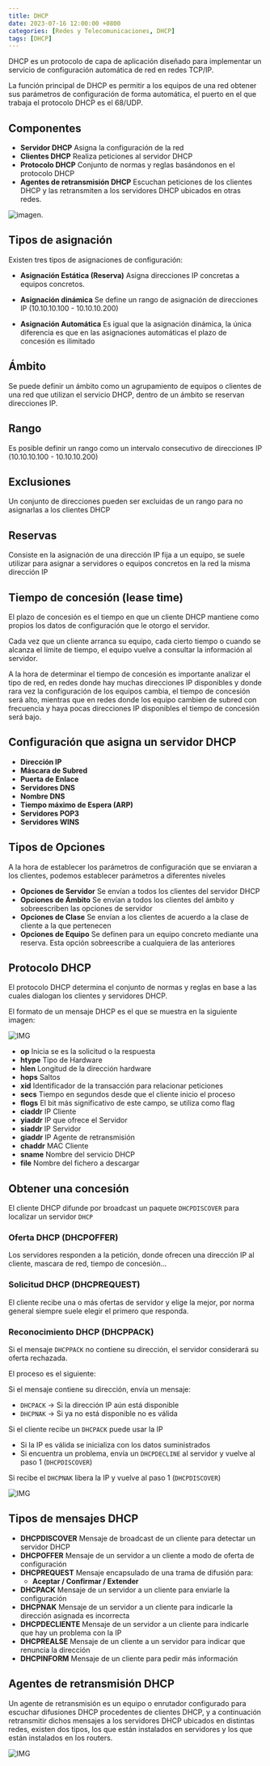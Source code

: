 ```yaml
---
title: DHCP
date: 2023-07-16 12:00:00 +0800
categories: [Redes y Telecomunicaciones, DHCP]
tags: [DHCP]
---
```


DHCP es un protocolo de capa de aplicación diseñado para implementar un servicio de configuración automática de red en redes TCP/IP.

La función principal de DHCP es permitir a los equipos de una red obtener sus parámetros de configuración de forma automática, el puerto en el que trabaja el protocolo DHCP es el 68/UDP.

## Componentes

*   **Servidor DHCP** Asigna la configuración de la red
*   **Clientes DHCP** Realiza peticiones al servidor DHCP
*   **Protocolo DHCP** Conjunto de normas y reglas basándonos en el protocolo DHCP
*   **Agentes de retransmisión DHCP** Escuchan peticiones de los clientes DHCP y las retransmiten a los servidores DHCP ubicados en otras redes. 

![imagen](https://user-images.githubusercontent.com/67869168/199929081-17a33ad6-7659-4498-aa5b-e89ec3f2e04a.png).

## Tipos de asignación

Existen tres tipos de asignaciones de configuración:

*   **Asignación Estática (Reserva)** Asigna direcciones IP concretas a equipos concretos.

*   **Asignación dinámica** Se define un rango de asignación de direcciones IP (10.10.10.100 - 10.10.10.200)

*   **Asignación Automática** Es igual que la asignación dinámica, la única diferencia es que en las asignaciones automáticas el plazo de concesión es ilimitado

## Ámbito

Se puede definir un ámbito como un agrupamiento de equipos o clientes de una red que utilizan el servicio DHCP, dentro de un ámbito se reservan direcciones IP.

## Rango

Es posible definir un rango como un intervalo consecutivo de direcciones IP (10.10.10.100 - 10.10.10.200)

## Exclusiones

Un conjunto de direcciones pueden ser excluidas de un rango para no asignarlas a los clientes DHCP

## Reservas

Consiste en la asignación de una dirección IP fija a un equipo, se suele utilizar para asignar a servidores o equipos concretos en la red la misma dirección IP

## Tiempo de concesión (lease time)

El plazo de concesión es el tiempo en que un cliente DHCP mantiene como propios los datos de configuración que le otorgo el servidor.

Cada vez que un cliente arranca su equipo, cada cierto tiempo o cuando se alcanza el límite de tiempo, el equipo vuelve a consultar la información al servidor.

A la hora de determinar el tiempo de concesión es importante analizar el tipo de red, en redes donde hay muchas direcciones IP disponibles y donde rara vez la configuración de los equipos cambia, el tiempo de concesión será alto, mientras que en redes donde los equipo cambien de subred con frecuencia y haya pocas direcciones IP disponibles el tiempo de concesión será bajo.

## Configuración que asigna un servidor DHCP

*   **Dirección IP**
*   **Máscara de Subred**
*   **Puerta de Enlace**
*   **Servidores DNS**
*   **Nombre DNS**
*   **Tiempo máximo de Espera (ARP)**
*   **Servidores POP3**
*   **Servidores WINS**

## Tipos de Opciones

A la hora de establecer los parámetros de configuración que se enviaran a los clientes, podemos establecer parámetros a diferentes niveles

*   **Opciones de Servidor** Se envían a todos los clientes del servidor DHCP
*   **Opciones de Ámbito** Se envían a todos los clientes del ámbito y sobreescriben las opciones de servidor
*   **Opciones de Clase** Se envían a los clientes de acuerdo a la clase de cliente a la que pertenecen
*   **Opciones de Equipo** Se definen para un equipo concreto mediante una reserva. Esta opción sobreescribe a cualquiera de las anteriores

## Protocolo DHCP

El protocolo DHCP determina el conjunto de normas y reglas en base a las cuales dialogan los clientes y servidores DHCP.

El formato de un mensaje DHCP es el que se muestra en la siguiente imagen:

![IMG](https://user-images.githubusercontent.com/67869168/199934317-2bac75ce-139e-4e45-a50c-d601efddb4f3.png)

*   **op** Inicia se es la solicitud o la respuesta
*   **htype** Tipo de Hardware
*   **hlen** Longitud de la dirección hardware
*   **hops** Saltos
*   **xid** Identificador de la transacción para relacionar peticiones
*   **secs** Tiempo en segundos desde que el cliente inicio el proceso
*   **flogs** El bit más significativo de este campo, se utiliza como flag
*   **ciaddr** IP Cliente
*   **yiaddr** IP que ofrece el Servidor
*   **siaddr** IP Servidor
*   **giaddr** IP Agente de retransmisión
*   **chaddr** MAC Cliente
*   **sname** Nombre del servicio DHCP
*   **file** Nombre del fichero a descargar

## Obtener una concesión

El cliente DHCP difunde por broadcast un paquete `DHCPDISCOVER` para localizar un servidor `DHCP`

### Oferta DHCP (DHCPOFFER)

Los servidores responden a la petición, donde ofrecen una dirección IP al cliente, mascara de red, tiempo de concesión...

### Solicitud DHCP (DHCPREQUEST)

El cliente recibe una o más ofertas de servidor y elige la mejor, por norma general siempre suele elegir el primero que responda.

### Reconocimiento DHCP (DHCPPACK)

Si el mensaje `DHCPPACK` no contiene su dirección, el servidor considerará su oferta rechazada.

El proceso es el siguiente:

Si el mensaje contiene su dirección, envía un mensaje:

*   `DHCPACK` -> Si la dirección IP aún está disponible
*   `DHCPNAK` -> Si ya no está disponible no es válida

Si el cliente recibe un `DHCPACK` puede usar la IP

*   Si la IP es válida se inicializa con los datos suministrados
*   Si encuentra un problema, envía un `DHCPDECLINE` al servidor y vuelve al paso 1 (`DHCPDISCOVER`)

Si recibe el `DHCPNAK` libera la IP y vuelve al paso 1 (`DHCPDISCOVER`)

![IMG](https://user-images.githubusercontent.com/67869168/200027356-ac6e4802-3acd-4e8c-bda9-0274032018f1.png)

## Tipos de mensajes DHCP

*   **DHCPDISCOVER** Mensaje de broadcast de un cliente para detectar un servidor DHCP
*   **DHCPOFFER** Mensaje de un servidor a un cliente a modo de oferta de configuración
*   **DHCPREQUEST** Mensaje encapsulado de una trama de difusión para:
    *   **Aceptar / Confirmar / Extender** 
*   **DHCPACK** Mensaje de un servidor a un cliente para enviarle la configuración
*   **DHCPNAK** Mensaje de un servidor a un cliente para indicarle la dirección asignada es incorrecta
*   **DHCPDECLIENTE** Mensaje de un servidor a un cliente para indicarle que hay un problema con la IP
*   **DHCPREALSE** Mensaje de un cliente a un servidor para indicar que renuncia la dirección
*   **DHCPINFORM** Mensaje de un cliente para pedir más información

## Agentes de retransmisión DHCP

Un agente de retransmisión es un equipo o enrutador configurado para escuchar difusiones DHCP procedentes de clientes DHCP, y a continuación retransmitir dichos mensajes a los servidores DHCP ubicados en distintas redes, existen dos tipos, los que están instalados en servidores y los que están instalados en los routers.

![IMG](https://user-images.githubusercontent.com/67869168/200031433-96facbb4-4314-4681-8cf3-5e38d2ed03b0.png)
